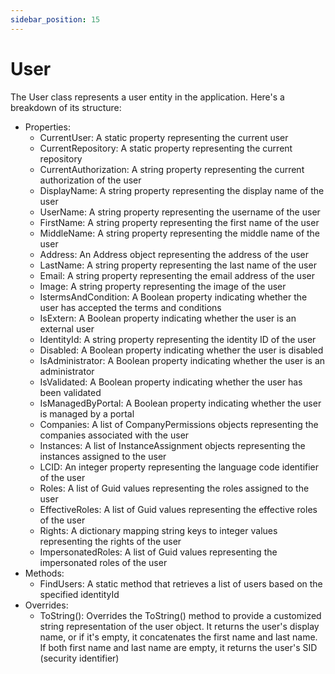 ```yaml
---
sidebar_position: 15
---
```

# User

The User class represents a user entity in the application. Here's a breakdown of its structure:

- Properties:
  - CurrentUser: A static property representing the current user
  - CurrentRepository: A static property representing the current repository
  - CurrentAuthorization: A string property representing the current authorization of the user
  - DisplayName: A string property representing the display name of the user
  - UserName: A string property representing the username of the user
  - FirstName: A string property representing the first name of the user
  - MiddleName: A string property representing the middle name of the user
  - Address: An Address object representing the address of the user
  - LastName: A string property representing the last name of the user
  - Email: A string property representing the email address of the user
  - Image: A string property representing the image of the user
  - IstermsAndCondition: A Boolean property indicating whether the user has accepted the terms and conditions
  - IsExtern: A Boolean property indicating whether the user is an external user
  - IdentityId: A string property representing the identity ID of the user
  - Disabled: A Boolean property indicating whether the user is disabled
  - IsAdministrator: A Boolean property indicating whether the user is an administrator
  - IsValidated: A Boolean property indicating whether the user has been validated
  - IsManagedByPortal: A Boolean property indicating whether the user is managed by a portal
  - Companies: A list of CompanyPermissions objects representing the companies associated with the user
  - Instances: A list of InstanceAssignment objects representing the instances assigned to the user
  - LCID: An integer property representing the language code identifier of the user
  - Roles: A list of Guid values representing the roles assigned to the user
  - EffectiveRoles: A list of Guid values representing the effective roles of the user
  - Rights: A dictionary mapping string keys to integer values representing the rights of the user
  - ImpersonatedRoles: A list of Guid values representing the impersonated roles of the user
- Methods:
  - FindUsers: A static method that retrieves a list of users based on the specified identityId
- Overrides:
  - ToString(): Overrides the ToString() method to provide a customized string representation of the user object.
It returns the user's display name, or if it's empty, it concatenates the first name and last name. If both first name and last name are empty, it returns the user's SID (security identifier)
